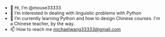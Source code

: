- 👋 Hi, I’m @mouse33333
- 👀 I’m interested in dealing with linguistic problems with Python
- 🌱 I’m currently learning Python and how to design Chinese courses. I'm a Chinese teacher, by the way.
- 📫 How to reach me michaelwang33333@gmail.com

<!---
mouse33333/mouse33333 is a ✨ special ✨ repository because its `README.md` (this file) appears on your GitHub profile.
You can click the Preview link to take a look at your changes.
--->
